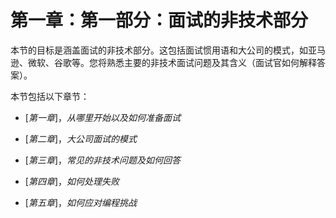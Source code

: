 # 第一章：**第一部分**：**面试的非技术部分**

本节的目标是涵盖面试的非技术部分。这包括面试惯用语和大公司的模式，如亚马逊、微软、谷歌等。您将熟悉主要的非技术面试问题及其含义（面试官如何解释答案）。

本节包括以下章节：

+   [*第一章*]，*从哪里开始以及如何准备面试*

+   [*第二章*]，*大公司面试的模式*

+   [*第三章*]，*常见的非技术问题及如何回答*

+   [*第四章*]，*如何处理失败*

+   [*第五章*]，*如何应对编程挑战*
